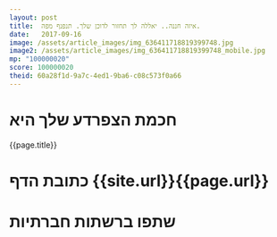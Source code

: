 ```yaml
---
layout: post
title:  איזה חננה.. יאללה לך תחזור לדוכן שלך. תנפנף מפה.
date:   2017-09-16
image: /assets/article_images/img_636411718819399748.jpg
image2: /assets/article_images/img_636411718819399748_mobile.jpg
mp: "100000020"
score: 100000020
theid: 60a28f1d-9a7c-4ed1-9ba6-c08c573f0a66
---
```

# חכמת הצפרדע שלך היא
{{page.title}}

# כתובת הדף {{site.url}}{{page.url}}
# שתפו ברשתות חברתיות